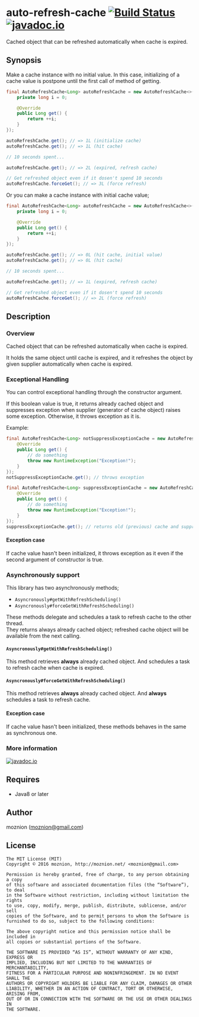 auto-refresh-cache [![Build Status](https://travis-ci.org/moznion/auto-refresh-cache.svg?branch=master)](https://travis-ci.org/moznion/auto-refresh-cache) [![javadoc.io](https://javadocio-badges.herokuapp.com/net.moznion/auto-refresh-cache/badge.svg)](https://javadocio-badges.herokuapp.com/net.moznion/auto-refresh-cache)
==

Cached object that can be refreshed automatically when cache is expired.

Synopsis
---

Make a cache instance with no initial value.
In this case, initializing of a cache value is postpone until the first call of method of getting.

```java
final AutoRefreshCache<Long> autoRefreshCache = new AutoRefreshCache<>(10, false, new Supplier<Long>() {
    private long i = 0;

    @Override
    public Long get() {
        return ++i;
    }
});

autoRefreshCache.get(); // => 1L (initialize cache)
autoRefreshCache.get(); // => 1L (hit cache)

// 10 seconds spent...

autoRefreshCache.get(); // => 2L (expired, refresh cache)

// Get refreshed object even if it dosen't spend 10 seconds
autoRefreshCache.forceGet(); // => 3L (force refresh)
```

Or you can make a cache instance with initial cache value;

```java
final AutoRefreshCache<Long> autoRefreshCache = new AutoRefreshCache<>(0L, 10, false, new Supplier<Long>() {
    private long i = 0;

    @Override
    public Long get() {
        return ++i;
    }
});

autoRefreshCache.get(); // => 0L (hit cache, initial value)
autoRefreshCache.get(); // => 0L (hit cache)

// 10 seconds spent...

autoRefreshCache.get(); // => 1L (expired, refresh cache)

// Get refreshed object even if it dosen't spend 10 seconds
autoRefreshCache.forceGet(); // => 2L (force refresh)
```

Description
--

### Overview

Cached object that can be refreshed automatically when cache is expired.

It holds the same object until cache is expired, and it refreshes the object by given supplier automatically when cache is expired.

### Exceptional Handling

You can control exceptional handling through the constructor argument.

If this boolean value is true, it returns already cached object and suppresses exception when supplier (generator of cache object) raises some exception. Otherwise, it throws exception as it is.

Example:

```java
final AutoRefreshCache<Long> notSuppressExceptionCache = new AutoRefreshCache<>(10, false, new Supplier<Long>() {
    @Override
    public Long get() {
        // do something
        throw new RuntimeException("Exception!");
    }
});
notSuppressExceptionCache.get(); // throws exception

final AutoRefreshCache<Long> suppressExceptionCache = new AutoRefreshCache<>(10, true, new Supplier<Long>() {
    @Override
    public Long get() {
        // do something
        throw new RuntimeException("Exception!");
    }
});
suppressExceptionCache.get(); // returns old (previous) cache and suppresses exception
```

#### Exception case

If cache value hasn't been initialized, it throws exception as it even if the second argument of constructor is true.

### Asynchronously support

This library has two asynchronously methods;

- `Asyncronously#getWithRefreshScheduling()`
- `Asyncronously#forceGetWithRefreshScheduling()`

These methods delegate and schedules a task to refresh cache to the other thread.  
They returns always already cached object; refreshed cache object will be available from the next calling.

#### `Asyncronously#getWithRefreshScheduling()`

This method retrieves __always__ already cached object. And schedules a task to refresh cache when cache is expired.

#### `Asyncronously#forceGetWithRefreshScheduling()`

This method retrieves __always__ already cached object. And __always__ schedules a task to refresh cache.

#### Exception case

If cache value hasn't been initialized, these methods behaves in the same as synchronous one.

### More information

[![javadoc.io](https://javadocio-badges.herokuapp.com/net.moznion/auto-refresh-cache/badge.svg)](https://javadocio-badges.herokuapp.com/net.moznion/auto-refresh-cache)

Requires
--

- Java8 or later

Author
--

moznion (<moznion@gmail.com>)

License
--

```
The MIT License (MIT)
Copyright © 2016 moznion, http://moznion.net/ <moznion@gmail.com>

Permission is hereby granted, free of charge, to any person obtaining a copy
of this software and associated documentation files (the “Software”), to deal
in the Software without restriction, including without limitation the rights
to use, copy, modify, merge, publish, distribute, sublicense, and/or sell
copies of the Software, and to permit persons to whom the Software is
furnished to do so, subject to the following conditions:

The above copyright notice and this permission notice shall be included in
all copies or substantial portions of the Software.

THE SOFTWARE IS PROVIDED “AS IS”, WITHOUT WARRANTY OF ANY KIND, EXPRESS OR
IMPLIED, INCLUDING BUT NOT LIMITED TO THE WARRANTIES OF MERCHANTABILITY,
FITNESS FOR A PARTICULAR PURPOSE AND NONINFRINGEMENT. IN NO EVENT SHALL THE
AUTHORS OR COPYRIGHT HOLDERS BE LIABLE FOR ANY CLAIM, DAMAGES OR OTHER
LIABILITY, WHETHER IN AN ACTION OF CONTRACT, TORT OR OTHERWISE, ARISING FROM,
OUT OF OR IN CONNECTION WITH THE SOFTWARE OR THE USE OR OTHER DEALINGS IN
THE SOFTWARE.
```

